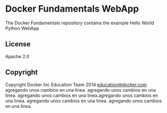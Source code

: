 Docker Fundamentals WebApp
==========================

The Docker Fundamentals repository contains the example Hello World Python WebApp

## License

Apache 2.0

## Copyright

Copyright Docker Inc Education Team 2014 <education@docker.com>
agregando unos cambios en una linea.
agregando unos cambios en una linea.
agregando unos cambios en una linea.agregando unos cambios en una linea.
agregando unos cambios en una linea.
agregando unos cambios en una linea.
